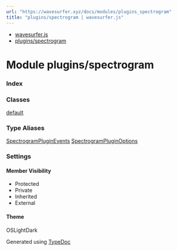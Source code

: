 ```yaml
---
url: "https://wavesurfer.xyz/docs/modules/plugins_spectrogram"
title: "plugins/spectrogram | wavesurfer.js"
---
```


- [wavesurfer.js](https://wavesurfer.xyz/docs/index.html)
- [plugins/spectrogram](https://wavesurfer.xyz/docs/modules/plugins_spectrogram.html)

# Module plugins/spectrogram

### Index

### Classes

[default](https://wavesurfer.xyz/docs/classes/plugins_spectrogram.default.html)

### Type Aliases

[SpectrogramPluginEvents](https://wavesurfer.xyz/docs/types/plugins_spectrogram.SpectrogramPluginEvents.html) [SpectrogramPluginOptions](https://wavesurfer.xyz/docs/types/plugins_spectrogram.SpectrogramPluginOptions.html)

### Settings

#### Member Visibility

- Protected
- Private
- Inherited
- External

#### Theme

OSLightDark

Generated using [TypeDoc](https://typedoc.org/)